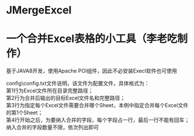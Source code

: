 # JMergeExcel
# 一个合并Excel表格的小工具（李老吃制作）
基于JAVA8开发，使用Apache POI组件，因此不必安装Execl软件也可使用  
  
config\config.txt文件说明，该文件为配置文件，具体格式为：  
第1行为Excel文件所在目录完整路径；  
第2行为合并后输出的目标Excel文件名和完整路径；  
第3行为指定每个Excel文件需要合并哪个Sheet，本例中指定合并每个Excel文件的第1个Sheet；  
第4行开始之后，为要纳入合并的字段，每个字段占一行，最后一行不能有回车；  
纳入合并的字段数量不限，依次列出即可  


